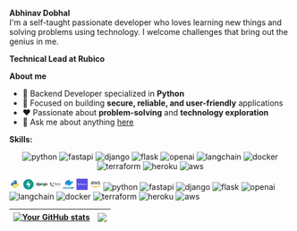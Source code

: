 **Abhinav Dobhal** <br>
I'm a self-taught passionate developer who loves learning new things and solving problems using technology. I welcome challenges that bring out the genius in me.

**Technical Lead at Rubico**

**About me**

- 💼 Backend Developer specialized in **Python**
- 🚀 Focused on building **secure, reliable, and user-friendly** applications
- ❤️ Passionate about **problem-solving** and **technology exploration**
- 💬 Ask me about anything [here](https://www.linkedin.com/in/abhinav-dobhal-56567245/)


**Skills:**
<p align="center">
  <img height="25" alt="python" src="https://cdn.jsdelivr.net/gh/devicons/devicon/icons/python/python-original.svg" />
  <img height="25" alt="fastapi" src="https://cdn.jsdelivr.net/gh/devicons/devicon/icons/fastapi/fastapi-original.svg" />
  <img height="40" alt="django" src="https://cdn.jsdelivr.net/gh/devicons/devicon/icons/django/django-plain.svg" />
  <img height="40" alt="flask" src="https://cdn.jsdelivr.net/gh/devicons/devicon/icons/flask/flask-original.svg" />
  <img height="40" alt="openai" src="https://cdn.jsdelivr.net/gh/devicons/devicon/icons/ai/ai-original.svg" />
  <img height="40" alt="langchain" src="https://cdn.jsdelivr.net/gh/devicons/devicon/icons/graphql/graphql-plain.svg" />
  <img height="40" alt="docker" src="https://cdn.jsdelivr.net/gh/devicons/devicon/icons/docker/docker-original.svg" />
  <img height="40" alt="terraform" src="https://cdn.jsdelivr.net/gh/devicons/devicon/icons/terraform/terraform-original.svg" />
  <img height="40" alt="heroku" src="https://cdn.jsdelivr.net/gh/devicons/devicon/icons/heroku/heroku-original.svg" />
  <img height="40" alt="aws" src="https://cdn.jsdelivr.net/gh/devicons/devicon/icons/amazonwebservices/amazonwebservices-original.svg" />
</p>
<code><img height="20" alt="python" src="https://raw.githubusercontent.com/github/explore/main/topics/python/python.png"></code>
<code><img height="20" alt="fastapi" src="https://raw.githubusercontent.com/github/explore/main/topics/fastapi/fastapi.png"></code>
<code><img height="20" alt="django" src="https://raw.githubusercontent.com/github/explore/main/topics/django/django.png"></code>
<code><img height="20" alt="flask" src="https://raw.githubusercontent.com/github/explore/main/topics/flask/flask.png"></code>
<code><img height="20" alt="docker" src="https://raw.githubusercontent.com/github/explore/main/topics/docker/docker.png"></code>
<code><img height="20" alt="terraform" src="https://raw.githubusercontent.com/github/explore/main/topics/terraform/terraform.png"></code>
<code><img height="20" alt="aws" src="https://raw.githubusercontent.com/github/explore/main/topics/aws/aws.png"></code>
<img height="40" alt="python" src="https://cdn.jsdelivr.net/gh/devicons/devicon/icons/python/python-original.svg" />
<img height="40" alt="fastapi" src="https://cdn.jsdelivr.net/gh/devicons/devicon/icons/fastapi/fastapi-original.svg" />
<img height="40" alt="django" src="https://cdn.jsdelivr.net/gh/devicons/devicon/icons/django/django-plain.svg" />
<img height="40" alt="flask" src="https://cdn.jsdelivr.net/gh/devicons/devicon/icons/flask/flask-original.svg" />
<img height="40" alt="openai" src="https://cdn.jsdelivr.net/gh/devicons/devicon/icons/ai/ai-original.svg" />
<img height="40" alt="langchain" src="https://cdn.jsdelivr.net/gh/devicons/devicon/icons/graphql/graphql-plain.svg" />
<img height="40" alt="docker" src="https://cdn.jsdelivr.net/gh/devicons/devicon/icons/docker/docker-original.svg" />
<img height="40" alt="terraform" src="https://cdn.jsdelivr.net/gh/devicons/devicon/icons/terraform/terraform-original.svg" />
<img height="40" alt="heroku" src="https://cdn.jsdelivr.net/gh/devicons/devicon/icons/heroku/heroku-original.svg" />
<img height="40" alt="aws" src="https://cdn.jsdelivr.net/gh/devicons/devicon/icons/amazonwebservices/amazonwebservices-original.svg" />


| <a href="https://github.com/abhinavdobhal"><img align="center" src="https://github-readme-stats.vercel.app/api?username=abhinavdobhal&show_icons=true&include_all_commits=true&theme=buefy&hide_border=true" alt="Your GitHub stats" /></a> | <a href="https://github.com/abhinavdobhal"><img align="center" src="https://github-readme-stats-lyart-sigma.vercel.app/api/top-langs/?username=abhinavdobhal&layout=compact&theme=buefy&hide_border=true" /></a> |
| ------------- | ------------- |

